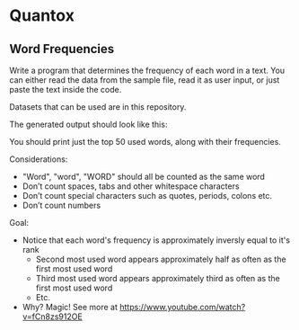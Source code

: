 # Quantox

## Word Frequencies

Write a program that determines the frequency of each word in a text.
You can either read the data from the sample file, read it as user input, or just paste the text inside the code.

Datasets that can be used are in this repository.

The generated output should look like this:

[](output.png)

You should print just the top 50 used words, along with their frequencies.

Considerations:

- "Word", "word", "WORD" should all be counted as the same word
- Don’t count spaces, tabs and other whitespace characters
- Don’t count special characters such as quotes, periods, colons etc.
- Don’t count numbers

Goal:

- Notice that each word's frequency is approximately inversly equal to it's rank
  - Second most used word appears approximately half as often as the first most used word
  - Third most used word appears approximately third as often as the first most used word
  - Etc.
- Why? Magic! See more at https://www.youtube.com/watch?v=fCn8zs912OE

[](screenshot.png)
